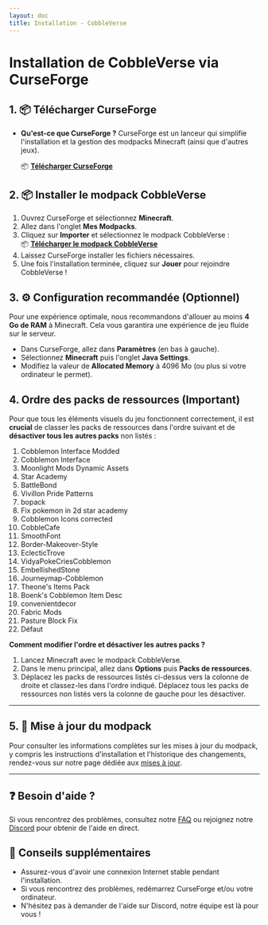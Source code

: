 ```yaml
---
layout: doc
title: Installation - CobbleVerse
---
```


# Installation de CobbleVerse via CurseForge

## 1. 📦 Télécharger CurseForge

- **Qu'est-ce que CurseForge ?** CurseForge est un lanceur qui simplifie l'installation et la gestion des modpacks Minecraft (ainsi que d'autres jeux).

  📦 **[Télécharger CurseForge](https://download.overwolf.com/install/Download?ExtensionId=cfiahnpaolfnlgaihhmobmnjdafknjnjdpdabpcm&utm_term=eyJkb21haW4iOiJjZi13ZWIiLCJnYW1lSWQiOjQzMiwicHJvamVjdElkOjgyMTc0OH0)**

## 2. 📦 Installer le modpack CobbleVerse

1. Ouvrez CurseForge et sélectionnez **Minecraft**.
2. Allez dans l'onglet **Mes Modpacks**.
3. Cliquez sur **Importer** et sélectionnez le modpack CobbleVerse :  
   📦 **[Télécharger le modpack CobbleVerse](/modpack.zip)**
4. Laissez CurseForge installer les fichiers nécessaires.
5. Une fois l'installation terminée, cliquez sur **Jouer** pour rejoindre CobbleVerse !

## 3. ⚙️ Configuration recommandée (Optionnel)

Pour une expérience optimale, nous recommandons d'allouer au moins **4 Go de RAM** à Minecraft. Cela vous garantira une expérience de jeu fluide sur le serveur.

- Dans CurseForge, allez dans **Paramètres** (en bas à gauche).
- Sélectionnez **Minecraft** puis l'onglet **Java Settings**.
- Modifiez la valeur de **Allocated Memory** à 4096 Mo (ou plus si votre ordinateur le permet).

## 4. Ordre des packs de ressources (Important)

Pour que tous les éléments visuels du jeu fonctionnent correctement, il est **crucial** de classer les packs de ressources dans l'ordre suivant et de **désactiver tous les autres packs** non listés :

1. Cobblemon Interface Modded
2. Cobblemon Interface
3. Moonlight Mods Dynamic Assets
4. Star Academy
5. BattleBond
6. Vivillon Pride Patterns
7. bopack
8. Fix pokemon in 2d star academy
9. Cobblemon Icons corrected
10. CobbleCafe
11. SmoothFont
12. Border-Makeover-Style
13. EclecticTrove
14. VidyaPokeCriesCobblemon
15. EmbellishedStone
16. Journeymap-Cobblemon
17. Theone's Items Pack
18. Boenk's Cobblemon Item Desc
19. convenientdecor
20. Fabric Mods
21. Pasture Block Fix
22. Défaut

**Comment modifier l'ordre et désactiver les autres packs ?**

1. Lancez Minecraft avec le modpack CobbleVerse.
2. Dans le menu principal, allez dans **Options** puis **Packs de ressources**.
3. Déplacez les packs de ressources listés ci-dessus vers la colonne de droite et classez-les dans l'ordre indiqué. Déplacez tous les packs de ressources non listés vers la colonne de gauche pour les désactiver.

---

## 5. 🔄 Mise à jour du modpack

Pour consulter les informations complètes sur les mises à jour du modpack, y compris les instructions d'installation et l'historique des changements, rendez-vous sur notre page dédiée aux [mises à jour](/updates).

---

## ❓ Besoin d'aide ?

Si vous rencontrez des problèmes, consultez notre [FAQ](/faq) ou rejoignez notre [Discord](https://discord.gg/AuSbtGFWnk) pour obtenir de l'aide en direct.

## 📜 Conseils supplémentaires

- Assurez-vous d'avoir une connexion Internet stable pendant l'installation.
- Si vous rencontrez des problèmes, redémarrez CurseForge et/ou votre ordinateur.
- N'hésitez pas à demander de l'aide sur Discord, notre équipe est là pour vous !
